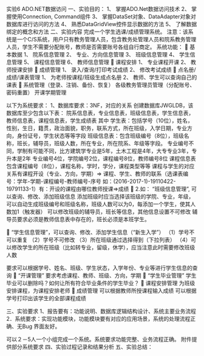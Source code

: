 实验6  ADO.NET数据访问
一、实验目的：
1、	掌握ADO.Net数据访问技术
2、	掌握使用Connection, Command组件
3、	掌握DataSet对象、DataAdapter对象对数据库进行访问的方法
4、	熟悉DataGridView控件显示数据的方法
5、	了解数据绑定的概念和方法
二、实验内容
完成一个学生选课/成绩管理系统。
注意：该系统是一个C/S系统，用户只有教务管理人员，包含教务处管理人员和院系教务管理人员，学生不需要分配账号，教师是否需要账号各组自行商定。
系统功能：
	基本数据
1、	院系信息管理
2、	专业、方向信息管理
3、	班级信息管理
4、	学生信息管理
5、	课程信息管理
6、	教师信息管理
	课程安排
1、	专业课程开课
2、	教师授课安排
	成绩管理
1、	录入/查询/打印考试成绩
2、	修改考试成绩
	点名册/成绩/课表管理
1、	为老师按课程/班级生成点名册
2、	教师、学生可以查询自己的课表
	系统管理（登录、注销、备份、恢复）
各级教务管理员管理（分配账号、密码重置）
开课学期管理

以下为系统要求：
1、数据库要求：3NF，对应的关系
创建数据库JWGLDB，该数据库至少包含以下表：
院系信息表，专业信息表，班级信息表，学生信息表，教师信息表，课程信息表，学生成绩表
其中
学生表：包括学号（10位），姓名，性别，生日，籍贯，政治面貌，职务，联系方式，所在班级，入学日期，专业方向，身份证号，学生状态等等字段
班级信息表：包含班级编号（8位），班级名称，班长，辅导员，班级人数，所在专业，所在院系、年级等字段。
专业编号不同，学制有可能不同，比方建筑学专业是5年，土木工程是4年，大专专业3年，专升本是2年
专业编号4位，学院编号2位，课程编号8位，教师编号8位
课程信息表包含课程编号（8位），课程名称，学时，学分，课程类型等等
课程与学生的对应关系有课程开设（专业、方向，学期）=>
课程、学生、教师的联系（选课表编号：学年-学期-课程编号-教师编号-序号 如：(2016-2017-1)-19110422-19791133-1）有：开设的课程由哪位教师授课=>成绩
	2.如： “班级信息管理”, 可以查询、修改、添加班级信息
添加班级时应当选择该班级的学院、专业，年级，可以自动生成班级编号和班级名称，班级人数可以为0，每添加一个学生，使其人数加1（触发器）
可以修改班级的辅导员，班长等信息，其他信息设置不可修改
辅导员要求必须是教师信息表中存在的，班长必须是本班学生。

	“学生信息管理”，可以查询、修改、添加学生信息（“新生入学”）
（1）学号不可以重复
（2）学号不可修改
（3）所在班级通过选择得到（下拉列表）
（4）可以修改学生的所在班级（比如转专业，留级，休学），应当注意此时需要修改班级人数

要求可以根据学号、姓名、班级、学生状态，入学年份、专业等进行学生信息的查询
	“开课管理”
要求考虑课程、教师、班级、方向，学期
	 “学生毕业管理”
学生毕业可以删除吗？如何让所有符合毕业条件的学生毕业？
	课程安排管理
为班级安排课程，为课程安排老师
	成绩管理
可以根据教师所授课程输入成绩
可以根据学号打印出该学生的全部课程成绩
 

三、实验要求
1、报告要有：功能说明、数据库逻辑结构设计、系统主要业务流程
2．系统要求：实现功能模块，功能模块要有对应的应用场景，系统的处理流程正确、无Bug 
界面友好。

可以２－5人一个小组完成一个系统。系统要求功能完整、业务流程正确。
附件提供部分系统要求
四、实验过程记录和结果分析
五、实验总结：
 
 




